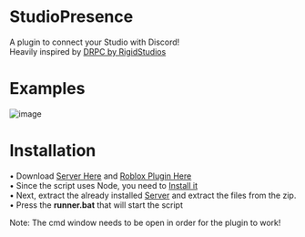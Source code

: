 # StudioPresence
A plugin to connect your Studio with Discord!   
Heavily inspired by [DRPC by RigidStudios](https://devforum.roblox.com/t/1086405)

# Examples
![image](https://user-images.githubusercontent.com/77511250/206878575-bb916317-6909-4053-b9a0-723aa496337f.png)

# Installation

• Download [Server Here](https://github.com/iArxic/StudioPresence/releases/tag/v1) and [Roblox Plugin Here](https://www.roblox.com/library/11213975679/StudioPresence)   
• Since the script uses Node, you need to [Install it](https://nodejs.org/en/download/)   
• Next, extract the already installed [Server](https://github.com/iArxic/StudioPresence/releases/tag/v1) and extract the files from the zip.    
• Press the **runner.bat** that will start the script   
    
Note: The cmd window needs to be open in order for the plugin to work!
